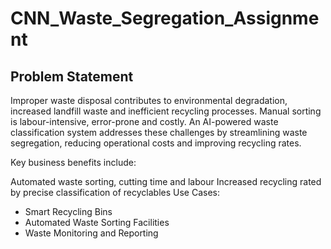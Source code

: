 # CNN_Waste_Segregation_Assignment
## Problem Statement

Improper waste disposal contributes to environmental degradation, increased landfill waste and inefficient recycling processes. Manual sorting is labour-intensive, error-prone and costly. An AI-powered waste classification system addresses these challenges by streamlining waste segregation, reducing operational costs and improving recycling rates.
 

Key business benefits include:

Automated waste sorting, cutting time and labour
Increased recycling rated by precise classification of recyclables
Use Cases:
* Smart Recycling Bins
* Automated Waste Sorting Facilities
* Waste Monitoring and Reporting
